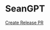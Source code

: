 # SeanGPT

[Create Release PR](https://github.com/mrplants/sean_gpt/compare/main...development?quick_pull=1&template=release.md&title=Release+X.Y.Z)